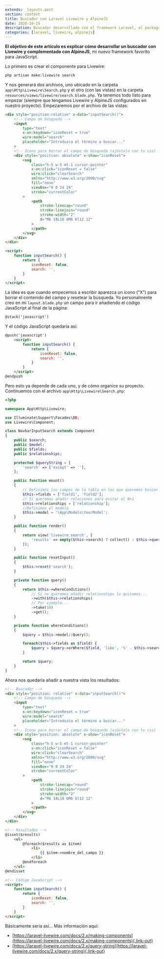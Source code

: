 ```yaml
---
extends: _layouts.post
section: content
title: Buscador con Laravel Livewire y AlpineJS
date: 2020-10-15
description: Buscador desarrollado con el framework Laravel, el package Livewire y el framework para JavaScript AlpineJS
categories: [laravel, livewire, alpinejs]
---
```


**El objetivo de este artículo es explicar cómo desarrollar un buscador con Livewire y complementado con AlpineJS**, mi nuevo framework favorito para JavaScript.

Lo primero es crear el componente para Livewire:

```bash
php artisan make:livewire search
```

Y nos generará dos archivos, uno ubicado en la carpeta `app\Http\Livewire\Search.php` y el otro (con las vistas) en la carpeta `resources/views/livewire/search.blade.php`. Ya tenemos todo listo para empezar (siempre que tengamos Livewire y AlpineJS configurados en nuestro proyecto). Empezaremos por el archivo de las vistas:

```html
<div style="position:relative" x-data="inputSearch()">
    <!-- Campo de búsqueda -->
    <input 
        type="text" 
        x-on:keydown="iconReset = true" 
        wire:model="search" 
        placeholder="Introduzca el término a buscar..."
    >
    <!-- Icono para borrar el campo de búsqueda (ajústalo con tu css) -->
    <div style="position: absolute" x-show="iconReset">
        <svg 
            class="h-5 w-5 mt-1 cursor-pointer" 
            x-on:click="iconReset = false" 
            wire:click="clearSearch" 
            xmlns="http://www.w3.org/2000/svg" 
            fill="none" 
            viewBox="0 0 24 24" 
            stroke="currentColor"
        >
            <path 
                stroke-linecap="round" 
                stroke-linejoin="round" 
                stroke-width="2" 
                d="M6 18L18 6M6 6l12 12"
            >
            </path>
        </svg>
    </div>
</div>

<script>
    function inputSearch() {
        return {
            iconReset: false,
            search: '',
        }
    }
</script>
```

La idea es que cuando empecemos a escribir aparezca un icono ("X") para borrar el contenido del campo y resetear la búsqueda. Yo personalmente creo en mi `layout.blade.php` un campo para ir añadiendo el código JavaScript al final de la página:


```html
@stack('javascript')
```

Y el código JavaScript quedaría así:

```html
@push('javascript')
    <script>
        function inputSearch() {
            return {
                iconReset: false,
                search: '',
            }
        }
    </script>
@endpush
```

Pero esto ya depende de cada uno, y de cómo organice su proyecto. Continuemos con el archivo `app\Http\Livewire\Search.php`:

```php
<?php

namespace App\Http\Livewire;

use Illuminate\Support\Facades\DB;
use Livewire\Component;

class NavbarInputSearch extends Component
{
    public $search;
    public $model;
    public $fields;
    public $relationships;

    protected $queryString = [
        'search' => ['except' => ''],
    ];

    public function mount()
    {
        // Definimos los campos de la tabla en los que queremos buscar
        $this->fields = ['field1', 'field2'];
        // Si queremos añadir relaciones para evitar el N+1
        $this->relationships = ['relationship'];
        //Definimos el modelo 
        $this->model = '\App\Models\YourModel';
    }

    public function render()
    {
        return view('livewire.search', [
            'results' => empty($this->search) ? collect() : $this->query(),
        ]);
    }

    public function resetInput()
    {
        $this->reset('search');
    }

    private function query()
    {
        return $this->whereConditions()
            // Si no queremos añadir relationships lo quitamos...
            ->with($this->relationships)
            // Por ejemplo...
            ->take(10)
            ->get();
    }

    private function whereConditions()
    {
        $query = $this->model::Query();

        foreach($this->fields as $field) {
            $query = $query->orWhere($field, 'like', '%' . $this->search . '%');
        }

        return $query;
    }
}
```

Ahora nos quedaría añadir a nuestra vista los resultados:

```html
<!-- Buscador -->
<div style="position: relative" x-data="inputSearch()">
    <!-- Campo de búsqueda -->
    <input 
        type="text" 
        x-on:keydown="iconReset = true" 
        wire:model="search" 
        placeholder="Introduzca el término a buscar..."
    >
    <!-- Icono para borrar el campo de búsqueda (ajústalo con tu css) -->
    <div style="position: absolute" x-show="iconReset">
        <svg 
            class="h-5 w-5 mt-1 cursor-pointer" 
            x-on:click="iconReset = false" 
            wire:click="clearSearch" 
            xmlns="http://www.w3.org/2000/svg" 
            fill="none" 
            viewBox="0 0 24 24" 
            stroke="currentColor"
        >
            <path 
                stroke-linecap="round" 
                stroke-linejoin="round" 
                stroke-width="2" 
                d="M6 18L18 6M6 6l12 12"
            >
            </path>
        </svg>
    </div>
</div>

<!-- Resultados -->
@isset($results)
    <ul>
        @foreach($results as $item)
            <li>
                {{ $item->nombre_del_campo }}
            </li>
        @endforeach
    </ul>
@endisset

<!-- Código JavaScript -->
<script>
    function inputSearch() {
        return {
            iconReset: false,
            search: '',
        }
    }
</script>
```

Básicamente sería así... Más información aquí:

- [https://laravel-livewire.com/docs/2.x/making-components](https://laravel-livewire.com/docs/2.x/making-components){.link-out}
- [https://laravel-livewire.com/docs/2.x/query-string](https://laravel-livewire.com/docs/2.x/query-string){.link-out}
